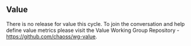 ## Value
There is no release for value this cycle. To join the conversation and help define value metrics please visit the Value Working Group Repository - https://github.com/chaoss/wg-value.


